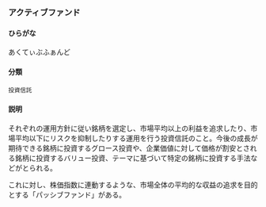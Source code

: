 <div style="display:none;">

## [あ行](securities-terms?id=あ行)

</div>

### アクティブファンド

#### ひらがな

あくてぃぶふぁんど

#### 分類

`投資信託`

#### 説明

それぞれの運用方針に従い銘柄を選定し、市場平均以上の利益を追求したり、市場平均以下にリスクを抑制したりする運用を行う投資信託のこと。今後の成長が期待できる銘柄に投資するグロース投資や、企業価値に対して価格が割安とされる銘柄に投資するバリュー投資、テーマに基づいて特定の銘柄に投資する手法などがとられる。
 
これに対し、株価指数に連動するような、市場全体の平均的な収益の追求を目的とする「パッシブファンド」がある。

<div style="display:none;">

## [か行](securities-terms?id=か行)
## [さ行](securities-terms?id=さ行)
## [た行](securities-terms?id=た行)
## [な行](securities-terms?id=な行)
## [は行](securities-terms?id=は行)
## [ま行](securities-terms?id=ま行)
## [や行](securities-terms?id=や行)
## [ら行](securities-terms?id=ら行)
## [わ行](securities-terms?id=わ行)
## [英数字・記号](securities-terms?id=英数字・記号)

</div>

